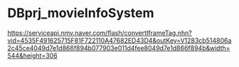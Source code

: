 # DBprj_movieInfoSystem

https://serviceapi.nmv.naver.com/flash/convertIframeTag.nhn?vid=4535F491625715F81F722110A47682ED43D4&outKey=V1283cb514806a2c45ce4049d7e1d866f894b077903e011d4fee8049d7e1d866f894b&width=544&height=306


